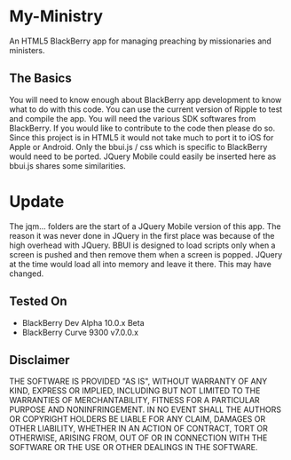 My-Ministry
===========

An HTML5 BlackBerry app for managing preaching by missionaries and ministers.

## The Basics
You will need to know enough about BlackBerry app development to know what to do with this code.  You can use the current version of Ripple to test and compile the app.  You will need the various SDK softwares from BlackBerry.  If you would like to contribute to the code then please do so.  Since this project is in HTML5 it would not take much to port it to iOS for Apple or Android.  Only the bbui.js / css which is specific to BlackBerry would need to be ported.  JQuery Mobile could easily be inserted here as bbui.js shares some similarities.

# Update
The jqm... folders are the start of a JQuery Mobile version of this app.  The reason it was never done in JQuery in the first place was because of the high overhead with JQuery.  BBUI is designed to load scripts only when a screen is pushed and then remove them when a screen is popped.  JQuery at the time would load all into memory and leave it there.  This may have changed.

## Tested On

* BlackBerry Dev Alpha 10.0.x Beta
* BlackBerry Curve 9300 v7.0.0.x

## Disclaimer
THE SOFTWARE IS PROVIDED "AS IS", WITHOUT WARRANTY OF ANY KIND, EXPRESS OR IMPLIED, INCLUDING BUT NOT LIMITED TO THE WARRANTIES OF MERCHANTABILITY, FITNESS FOR A PARTICULAR PURPOSE AND NONINFRINGEMENT. IN NO EVENT SHALL THE AUTHORS OR COPYRIGHT HOLDERS BE LIABLE FOR ANY CLAIM, DAMAGES OR OTHER LIABILITY, WHETHER IN AN ACTION OF CONTRACT, TORT OR OTHERWISE, ARISING FROM, OUT OF OR IN CONNECTION WITH THE SOFTWARE OR THE USE OR OTHER DEALINGS IN THE SOFTWARE.